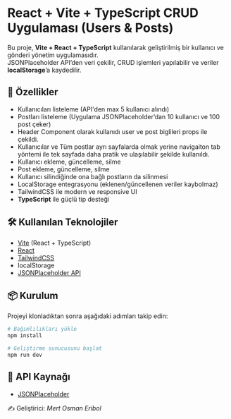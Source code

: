 # React + Vite + TypeScript CRUD Uygulaması (Users & Posts)

Bu proje, **Vite + React + TypeScript** kullanılarak geliştirilmiş bir kullanıcı ve gönderi yönetim uygulamasıdır.  
JSONPlaceholder API’den veri çekilir, CRUD işlemleri yapılabilir ve veriler **localStorage**’a kaydedilir.

## 🚀 Özellikler
- Kullanıcıları listeleme (API'den max 5 kullanıcı alındı)
- Postları listeleme (Uygulama JSONPlaceholder’dan 10 kullanıcı ve 100 post çeker)
- Header Component olarak kullanıdı user ve post biglileri props ile çekildi.
- Kullanıcılar ve Tüm postlar ayrı sayfalarda olmak yerine navigaiton tab yöntemi ile tek sayfada daha pratik ve ulaşılabilir şekilde kullanıldı.
- Kullanıcı ekleme, güncelleme, silme
- Post ekleme, güncelleme, silme
- Kullanıcı silindiğinde ona bağlı postların da silinmesi
- LocalStorage entegrasyonu (eklenen/güncellenen veriler kaybolmaz)
- TailwindCSS ile modern ve responsive UI
- **TypeScript** ile güçlü tip desteği

## 🛠 Kullanılan Teknolojiler
- [Vite](https://vitejs.dev/) (React + TypeScript)
- [React](https://react.dev/)
- [TailwindCSS](https://tailwindcss.com/)
- localStorage
- [JSONPlaceholder API](https://jsonplaceholder.typicode.com)

## 📦 Kurulum
Projeyi klonladıktan sonra aşağıdaki adımları takip edin:

```bash
# Bağımlılıkları yükle
npm install

# Geliştirme sunucusunu başlat
npm run dev
```

## 🔗 API Kaynağı
- [JSONPlaceholder](https://jsonplaceholder.typicode.com)



✍️ Geliştirici: *Mert Osman Eribol*
